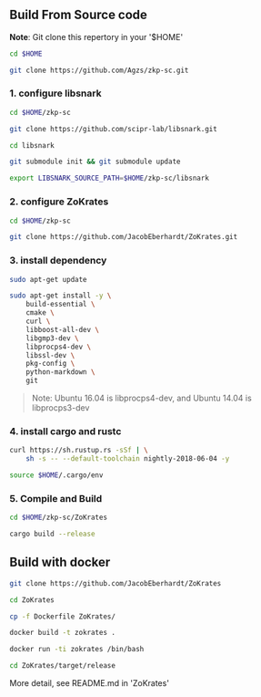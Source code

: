 ## Build From Source code
**Note**: Git clone this repertory in your '$HOME' 
```sh
cd $HOME

git clone https://github.com/Agzs/zkp-sc.git
```

### 1. configure libsnark
```sh
cd $HOME/zkp-sc

git clone https://github.com/scipr-lab/libsnark.git

cd libsnark

git submodule init && git submodule update

export LIBSNARK_SOURCE_PATH=$HOME/zkp-sc/libsnark
```
### 2. configure ZoKrates
```sh
cd $HOME/zkp-sc

git clone https://github.com/JacobEberhardt/ZoKrates.git
```

### 3. install dependency
```sh
sudo apt-get update 

sudo apt-get install -y \
    build-essential \
    cmake \
    curl \
    libboost-all-dev \
    libgmp3-dev \
    libprocps4-dev \
    libssl-dev \
    pkg-config \
    python-markdown \
    git
```
> Note: Ubuntu 16.04 is libprocps4-dev, and Ubuntu 14.04 is libprocps3-dev

### 4. install cargo and rustc
```sh
curl https://sh.rustup.rs -sSf | \
    sh -s -- --default-toolchain nightly-2018-06-04 -y

source $HOME/.cargo/env
```

### 5. Compile and Build
```sh
cd $HOME/zkp-sc/ZoKrates

cargo build --release
```

## Build with docker
```bash
git clone https://github.com/JacobEberhardt/ZoKrates

cd ZoKrates

cp -f Dockerfile ZoKrates/

docker build -t zokrates .

docker run -ti zokrates /bin/bash

cd ZoKrates/target/release

```

More detail, see README.md in 'ZoKrates'

